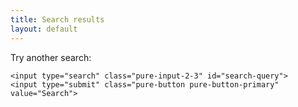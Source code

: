 ```yaml
---
title: Search results
layout: default
---
```


Try another search:

<form class="pure-form form-custom" role="search">

	<input type="search" class="pure-input-2-3" id="search-query">
	<input type="submit" class="pure-button pure-button-primary" value="Search">

</form>

<div id="st-results-container">

</div>
